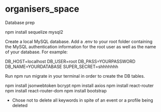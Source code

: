 # organisers_space

Database prep

npm install sequelize mysql2

Create a local MySQL database.
Add a .env to your root folder containing the MySQL authentication information for the root user as well as the name of your database. For example:

DB_HOST=localhost
DB_USER=root
DB_PASS=YOURPASSWORD
DB_NAME=YOURDATABASE
SUPER_SECRET=shhhhhhh

Run npm run migrate in your terminal in order to create the DB tables.

npm install jsonwebtoken bcrypt
npm install axios
npm install react-router
npm install react-router-dom
npm install bootstrap

- Chose not to delete all keywords in spite of an event or a profile being deleted
